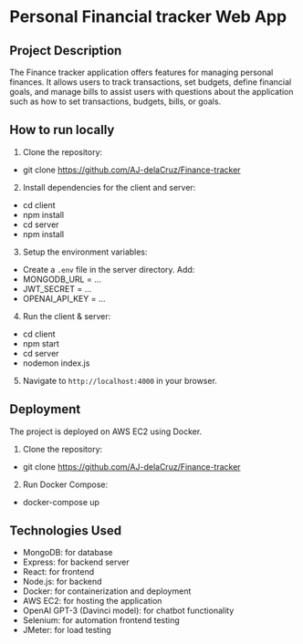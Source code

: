 # Personal Financial tracker Web App 


## Project Description 
The Finance tracker application offers features for managing personal finances. It allows users to track transactions, set budgets, define financial goals, and manage bills to assist users with questions about the application such as how to set transactions, budgets, bills, or goals.

## How to run locally
1. Clone the repository:
- git clone https://github.com/AJ-delaCruz/Finance-tracker
2. Install dependencies for the client and server:
- cd client
- npm install
- cd server
- npm install
3. Setup the environment variables:
- Create a `.env` file in the server directory. Add:
- MONGODB_URL = ... 
- JWT_SECRET = ... 
- OPENAI_API_KEY = ... 
4. Run the client & server:
- cd client
- npm start
- cd server
- nodemon index.js
5. Navigate to `http://localhost:4000` in your browser.

## Deployment
The project is deployed on AWS EC2 using Docker.
1. Clone the repository:
- git clone https://github.com/AJ-delaCruz/Finance-tracker
2. Run Docker Compose:
- docker-compose up

## Technologies Used
- MongoDB: for database
- Express: for backend server
- React: for frontend
- Node.js: for backend
- Docker: for containerization and deployment
- AWS EC2: for hosting the application
- OpenAI GPT-3 (Davinci model): for chatbot functionality
- Selenium: for automation frontend testing
- JMeter: for load testing
